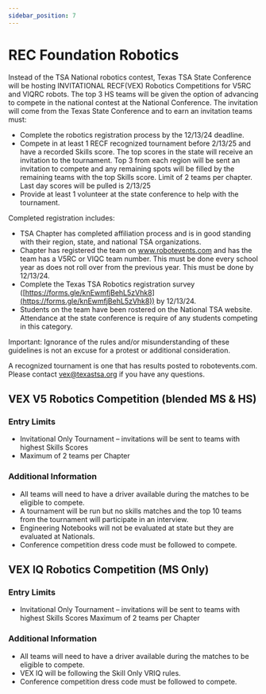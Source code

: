 ```yaml
---
sidebar_position: 7
---
```


# REC Foundation Robotics

Instead of the TSA National robotics contest, Texas TSA State Conference will be hosting INVITATIONAL RECF(VEX) Robotics Competitions for V5RC and VIQRC robots. The top 3 HS teams will be given the option of advancing to compete in the national contest at the National Conference. The invitation will come from the Texas State Conference and to earn an invitation teams must:

- Complete the robotics registration process by the 12/13/24 deadline.
- Compete in at least 1 RECF recognized tournament before 2/13/25 and have a recorded Skills score. The top scores in the state will receive an invitation to the tournament. Top 3 from each region will be sent an invitation to compete and any remaining spots will be filled by the remaining teams with the top Skills score. Limit of 2 teams per chapter. Last day scores will be pulled is 2/13/25
- Provide at least 1 volunteer at the state conference to help with the tournament.

Completed registration includes:

- TSA Chapter has completed affiliation process and is in good standing with their region, state, and national TSA organizations.
- Chapter has registered the team on www.robotevents.com and has the team has a V5RC or VIQC team number. This must be done every school year as does not roll over from the previous year. This must be done by 12/13/24.
- Complete the Texas TSA Robotics registration survey ([https://forms.gle/knEwmfjBehL5zVhk8](https://forms.gle/knEwmfjBehL5zVhk8)) by 12/13/24.
- Students on the team have been rostered on the National TSA website. Attendance at the state conference is require of any students competing in this category.

Important: Ignorance of the rules and/or misunderstanding of these guidelines is not an excuse for a protest or additional consideration.

A recognized tournament is one that has results posted to robotevents.com. Please contact [vex@texastsa.org](mailto:vex@texastsa.org) if you have any questions.

## VEX V5 Robotics Competition (blended MS & HS)

### Entry Limits

- Invitational Only Tournament – invitations will be sent to teams with highest Skills Scores
- Maximum of 2 teams per Chapter

### Additional Information

- All teams will need to have a driver available during the matches to be eligible to compete.
- A tournament will be run but no skills matches and the top 10 teams from the tournament will participate in an interview.
- Engineering Notebooks will not be evaluated at state but they are evaluated at Nationals.
- Conference competition dress code must be followed to compete.

## VEX IQ Robotics Competition (MS Only)

### Entry Limits

- Invitational Only Tournament – invitations will be sent to teams with highest Skills Scores Maximum of 2 teams per Chapter

### Additional Information

- All teams will need to have a driver available during the matches to be eligible to compete.
- VEX IQ will be following the Skill Only VRIQ rules.
- Conference competition dress code must be followed to compete.
